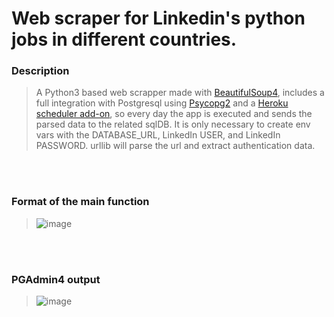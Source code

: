 # Web scraper for Linkedin's python jobs in different countries.

### Description
> A Python3 based web scrapper made with [BeautifulSoup4](https://www.crummy.com/software/BeautifulSoup/bs4/doc/), includes a full integration with Postgresql using [Psycopg2](https://www.psycopg.org/) and a [Heroku scheduler add-on](https://devcenter.heroku.com/articles/scheduler#:~:text=Scheduler%20is%20a%20free%20add,is%20expected%20but%20not%20guaranteed.), so every day the app is executed and sends the parsed data to the related sqlDB. It is only necessary to create env vars with the DATABASE_URL, LinkedIn USER, and LinkedIn PASSWORD. urllib will parse the url and extract authentication data.

<br></br>

### Format of the main function
> ![image](https://user-images.githubusercontent.com/84429399/176589350-2aa6e3eb-7865-4883-a9c5-bd0f5d09e5b6.png)

<br></br>
### PGAdmin4 output
> ![image](https://user-images.githubusercontent.com/84429399/176588599-e2f81d84-4c6c-44cf-9038-8dc520b3f99e.png)
